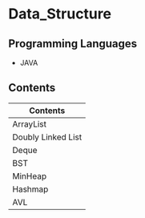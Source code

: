# Data_Structure

## Programming Languages
* JAVA

## Contents
|Contents|
|--------|
|ArrayList|
|Doubly Linked List|
|Deque|
|BST|
|MinHeap|
|Hashmap|
|AVL|
